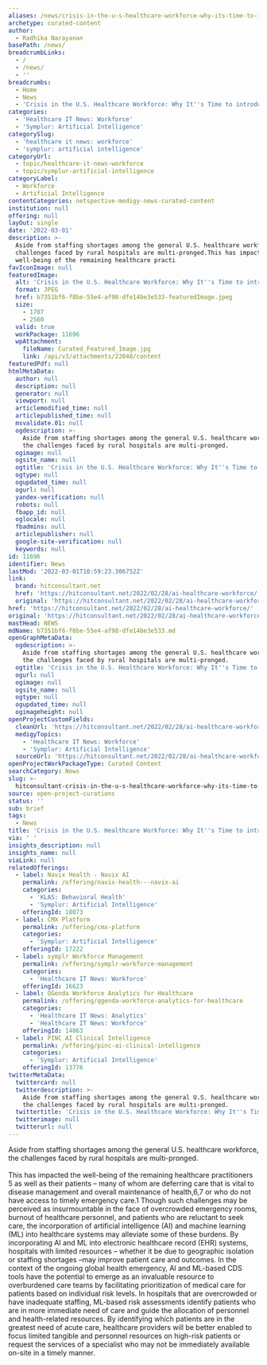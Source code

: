 ```yaml
---
aliases: /news/crisis-in-the-u-s-healthcare-workforce-why-its-time-to-introduce-ai
archetype: curated-content
author:
  - Radhika Narayanan
basePath: /news/
breadcrumbLinks:
  - /
  - /news/
  - ''
breadcrumbs:
  - Home
  - News
  - 'Crisis in the U.S. Healthcare Workforce: Why It''s Time to introduce AI'
categories:
  - 'Healthcare IT News: Workforce'
  - 'Symplur: Artificial Intelligence'
categorySlug:
  - 'healthcare it news: workforce'
  - 'symplur: artificial intelligence'
categoryUrl:
  - topic/healthcare-it-news-workforce
  - topic/symplur-artificial-intelligence
categoryLabel:
  - Workforce
  - Artificial Intelligence
contentCategories: netspective-medigy-news-curated-content
institution: null
offering: null
layOut: single
date: '2022-03-01'
description: >-
  Aside from staffing shortages among the general U.S. healthcare workforce, the
  challenges faced by rural hospitals are multi-pronged.This has impacted the
  well-being of the remaining healthcare practi
favIconImage: null
featuredImage:
  alt: 'Crisis in the U.S. Healthcare Workforce: Why It''s Time to introduce AI'
  format: JPEG
  href: b7351bf6-f8be-55e4-af98-dfe14be3e533-featuredImage.jpeg
  size:
    - 1707
    - 2560
  valid: true
  workPackage: 11696
  wpAttachment:
    fileName: Curated_Featured_Image.jpg
    link: /api/v3/attachments/22048/content
featuredPdf: null
htmlMetaData:
  author: null
  description: null
  generator: null
  viewport: null
  articlemodified_time: null
  articlepublished_time: null
  msvalidate.01: null
  ogdescription: >-
    Aside from staffing shortages among the general U.S. healthcare workforce,
    the challenges faced by rural hospitals are multi-pronged.
  ogimage: null
  ogsite_name: null
  ogtitle: 'Crisis in the U.S. Healthcare Workforce: Why It''s Time to introduce AI'
  ogtype: null
  ogupdated_time: null
  ogurl: null
  yandex-verification: null
  robots: null
  fbapp_id: null
  oglocale: null
  fbadmins: null
  articlepublisher: null
  google-site-verification: null
  keywords: null
id: 11696
identifier: News
lastMod: '2022-03-01T10:59:23.306752Z'
link:
  brand: hitconsultant.net
  href: 'https://hitconsultant.net/2022/02/28/ai-healthcare-workforce/'
  original: 'https://hitconsultant.net/2022/02/28/ai-healthcare-workforce/'
href: 'https://hitconsultant.net/2022/02/28/ai-healthcare-workforce/'
original: 'https://hitconsultant.net/2022/02/28/ai-healthcare-workforce/'
mastHead: NEWS
mdName: b7351bf6-f8be-55e4-af98-dfe14be3e533.md
openGraphMetaData:
  ogdescription: >-
    Aside from staffing shortages among the general U.S. healthcare workforce,
    the challenges faced by rural hospitals are multi-pronged.
  ogtitle: 'Crisis in the U.S. Healthcare Workforce: Why It''s Time to introduce AI'
  ogurl: null
  ogimage: null
  ogsite_name: null
  ogtype: null
  ogupdated_time: null
  ogimageheight: null
openProjectCustomFields:
  cleanUrl: 'https://hitconsultant.net/2022/02/28/ai-healthcare-workforce/'
  medigyTopics:
    - 'Healthcare IT News: Workforce'
    - 'Symplur: Artificial Intelligence'
  sourceUrl: 'https://hitconsultant.net/2022/02/28/ai-healthcare-workforce/'
openProjectWorkPackageType: Curated Content
searchCategory: News
slug: >-
  hitconsultant-crisis-in-the-u-s-healthcare-workforce-why-its-time-to-introduce-ai
source: open-project-curations
status: ''
sub: brief
tags:
  - News
title: 'Crisis in the U.S. Healthcare Workforce: Why It''s Time to introduce AI'
via: ' '
insights_description: null
insights_name: null
viaLink: null
relatedOfferings:
  - label: Navix Health - Navix AI
    permalink: /offering/navix-health---navix-ai
    categories:
      - 'KLAS: Behavioral Health'
      - 'Symplur: Artificial Intelligence'
    offeringId: 18073
  - label: CMX Platform
    permalink: /offering/cmx-platform
    categories:
      - 'Symplur: Artificial Intelligence'
    offeringId: 17222
  - label: symplr Workforce Management
    permalink: /offering/symplr-workforce-management
    categories:
      - 'Healthcare IT News: Workforce'
    offeringId: 16623
  - label: QGenda Workforce Analytics for Healthcare
    permalink: /offering/qgenda-workforce-analytics-for-healthcare
    categories:
      - 'Healthcare IT News: Analytics'
      - 'Healthcare IT News: Workforce'
    offeringId: 14863
  - label: PINC AI Clinical Intelligence
    permalink: /offering/pinc-ai-clinical-intelligence
    categories:
      - 'Symplur: Artificial Intelligence'
    offeringId: 13776
twitterMetaData:
  twittercard: null
  twitterdescription: >-
    Aside from staffing shortages among the general U.S. healthcare workforce,
    the challenges faced by rural hospitals are multi-pronged.
  twittertitle: 'Crisis in the U.S. Healthcare Workforce: Why It''s Time to introduce AI'
  twitterimage: null
  twitterurl: null
---
```

<p>Aside from staffing shortages among the general U.S. healthcare workforce, the challenges faced by rural hospitals are multi-pronged.<br><br>This has impacted the well-being of the remaining healthcare practitioners 5 as well as their patients – many of whom are deferring care that is vital to disease management and overall maintenance of health,6,7 or who do not have access to timely emergency care.1 Though such challenges may be perceived as insurmountable in the face of overcrowded emergency rooms, burnout of healthcare personnel, and patients who are reluctant to seek care, the incorporation of artificial intelligence (AI) and machine learning (ML) into healthcare systems may alleviate some of these burdens.
By incorporating AI and ML into electronic healthcare record (EHR) systems, hospitals with limited resources – whether it be due to geographic isolation or staffing shortages –may improve patient care and outcomes.
In the context of the ongoing global health emergency, AI and ML-based CDS tools have the potential to emerge as an invaluable resource to overburdened care teams by facilitating prioritization of medical care for patients based on individual risk levels.
In hospitals that are overcrowded or have inadequate staffing, ML-based risk assessments identify patients who are in more immediate need of care and guide the allocation of personnel and health-related resources.
By identifying which patients are in the greatest need of acute care, healthcare providers will be better enabled to focus limited tangible and personnel resources on high-risk patients or request the services of a specialist who may not be immediately available on-site in a timely manner.</p>